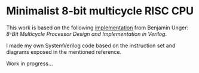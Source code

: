 # Minimalist 8-bit multicycle RISC CPU

This work is based on the following [implementation](https://www.impulsmittelschule.ch/download/pictures/66/hrqlabj8v1012ahyxg72kczftahd5a/1_unger_benjamin-1552318104.pdf) from Benjamin Unger: _8-Bit Multicycle Processor Design and Implementation in Verilog_. 

I made my own SystemVerilog code based on the instruction set and diagrams exposed in the mentioned reference.

Work in progress...